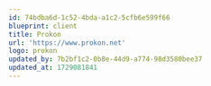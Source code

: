 ```yaml
---
id: 74bdba6d-1c52-4bda-a1c2-5cfb6e599f66
blueprint: client
title: Prokon
url: 'https://www.prokon.net'
logo: prokon
updated_by: 7b2bf1c2-0b8e-44d9-a774-98d3580bee37
updated_at: 1729081841
---
```

